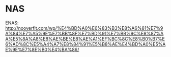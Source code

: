 # NAS
ENAS: http://nooverfit.com/wp/%E4%BD%A0%E6%83%B3%E8%A6%81%E7%9A%84%E7%A5%9E%E7%BB%8F%E7%BD%91%E7%BB%9C%E8%87%AA%E5%8A%A8%E8%AE%BE%E8%AE%A1%EF%BC%8C%E8%B0%B7%E6%AD%8C%E5%A4%A7%E8%84%91%E5%B8%AE%E4%BD%A0%E5%AE%9E%E7%8E%B0%E4%BA%86/
